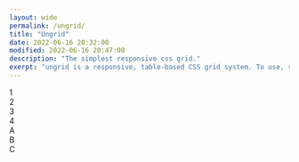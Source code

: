 ```yaml
---
layout: wide
permalink: /ungrid/
title: "Ungrid"
date: 2022-06-16 20:32:00
modified: 2022-06-16 20:47:00
description: "The simplest responsive css grid."
exerpt: "ungrid is a responsive, table-based CSS grid system. To use, simply put as many '.col's as you wish in your '.row's and the '.col's will automatically be evenly spaced. This allows you to roll your own simple grids."
---
```


<div class="row">
    <div class="col">1</div>
    <div class="col">2</div>
    <div class="col">3</div>
    <div class="col">4</div>
</div>

<div class="row">
    <div class="col">A</div>
    <div class="col">B</div>
    <div class="col">C</div>
</div>
